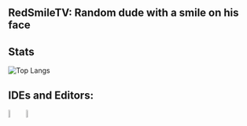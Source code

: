 ## RedSmileTV: Random dude with a smile on his face

## Stats
![Top Langs](https://github-readme-stats.vercel.app/api/top-langs/?username=redsmiletv&layout=compact&theme=darcula)

<!--
  #### Languages:
  <img src="https://raw.githubusercontent.com/yurijserrano/Github-Profile-Readme-Logos/master/programming%20languages/java.svg" width=8% align="left">	
  <img src="https://raw.githubusercontent.com/yurijserrano/Github-Profile-Readme-Logos/master/programming%20languages/rust.svg" width=8%>
-->

  ## IDEs and Editors:
  <img src="https://raw.githubusercontent.com/yurijserrano/Github-Profile-Readme-Logos/master/text%20editors/vscode.svg" width=6.5% align="left">
  <img src="https://raw.githubusercontent.com/yurijserrano/Github-Profile-Readme-Logos/master/ides/intellij.svg" width=6.5%>

